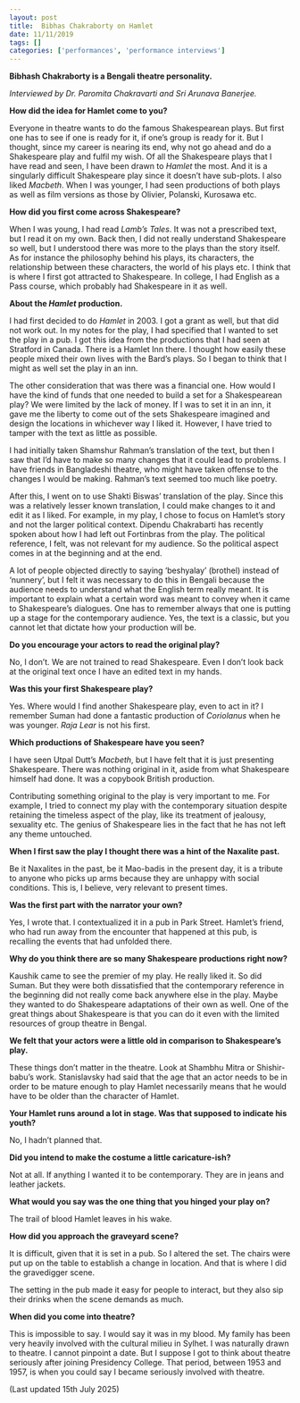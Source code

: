 ```yaml
---
layout: post
title:  Bibhas Chakraborty on Hamlet
date: 11/11/2019
tags: []
categories: ['performances', 'performance interviews']
---
```


**Bibhash Chakraborty is a Bengali theatre personality.**

*Interviewed by Dr. Paromita Chakravarti and Sri Arunava Banerjee.*

**How did the idea for Hamlet come to you?**

Everyone in theatre wants to do the famous Shakespearean plays. But first one has to see if one is ready for it, if one’s group is ready for it. But I thought, since my career is nearing its end, why not go ahead and do a Shakespeare play and fulfil my wish. Of all the Shakespeare plays that I have read and seen, I have been drawn to *Hamlet* the most. And it is a singularly difficult Shakespeare play since it doesn’t have sub-plots. I also liked *Macbeth*. When I was younger, I had seen productions of both plays as well as film versions as those by Olivier, Polanski, Kurosawa etc.

**How did you first come across Shakespeare?**

When I was young, I had read *Lamb’s Tales*. It was not a prescribed text, but I read it on my own. Back then, I did not really understand Shakespeare so well, but I understood there was more to the plays than the story itself. As for instance the philosophy behind his plays, its characters, the relationship between these characters, the world of his plays etc. I think that is where I first got attracted to Shakespeare. In college, I had English as a Pass course, which probably had Shakespeare in it as well.

**About the _Hamlet_ production.**

I had first decided to do *Hamlet* in 2003. I got a grant as well, but that did not work out. In my notes for the play, I had specified that I wanted to set the play in a pub. I got this idea from the productions that I had seen at Stratford in Canada. There is a Hamlet Inn there. I thought how easily these people mixed their own lives with the Bard’s plays. So I began to think that I might as well set the play in an inn.

The other consideration that was there was a financial one. How would I have the kind of funds that one needed to build a set for a Shakespearean play? We were limited by the lack of money. If I was to set it in an inn, it gave me the liberty to come out of the sets Shakespeare imagined and design the locations in whichever way I liked it. However, I have tried to tamper with the text as little as possible.

I had initially taken Shamshur Rahman’s translation of the text, but then I saw that I’d have to make so many changes that it could lead to problems. I have friends in Bangladeshi theatre, who might have taken offense to the changes I would be making. Rahman’s text seemed too much like poetry.

After this, I went on to use Shakti Biswas’ translation of the play. Since this was a relatively lesser known translation, I could make changes to it and edit it as I liked. For example, in my play, I chose to focus on Hamlet’s story and not the larger political context. Dipendu Chakrabarti has recently spoken about how I had left out Fortinbras from the play. The political reference, I felt, was not relevant for my audience. So the political aspect comes in at the beginning and at the end.

A lot of people objected directly to saying ‘beshyalay’ (brothel) instead of ‘nunnery’, but I felt it was necessary to do this in Bengali because the audience needs to understand what the English term really meant. It is important to explain what a certain word was meant to convey when it came to Shakespeare’s dialogues. One has to remember always that one is putting up a stage for the contemporary audience. Yes, the text is a classic, but you cannot let that dictate how your production will be.

**Do you encourage your actors to read the original play?**

No, I don’t. We are not trained to read Shakespeare. Even I don’t look back at the original text once I have an edited text in my hands.

**Was this your first Shakespeare play?**

Yes. Where would I find another Shakespeare play, even to act in it? I remember Suman had done a fantastic production of *Coriolanus* when he was younger. *Raja Lear* is not his first.

**Which productions of Shakespeare have you seen?**

I have seen Utpal Dutt’s *Macbeth*, but I have felt that it is just presenting Shakespeare. There was nothing original in it, aside from what Shakespeare himself had done. It was a copybook British production.

Contributing something original to the play is very important to me. For example, I tried to connect my play with the contemporary situation despite retaining the timeless aspect of the play, like its treatment of jealousy, sexuality etc. The genius of Shakespeare lies in the fact that he has not left any theme untouched.

**When I first saw the play I thought there was a hint of the Naxalite past.**

Be it Naxalites in the past, be it Mao-badis in the present day, it is a tribute to anyone who picks up arms because they are unhappy with social conditions. This is, I believe, very relevant to present times.

**Was the first part with the narrator your own?**

Yes, I wrote that. I contextualized it in a pub in Park Street. Hamlet’s friend, who had run away from the encounter that happened at this pub, is recalling the events that had unfolded there.

**Why do you think there are so many Shakespeare productions right now?**

Kaushik came to see the premier of my play. He really liked it. So did Suman. But they were both dissatisfied that the contemporary reference in the beginning did not really come back anywhere else in the play. Maybe they wanted to do Shakespeare adaptations of their own as well. One of the great things about Shakespeare is that you can do it even with the limited resources of group theatre in Bengal.

**We felt that your actors were a little old in comparison to Shakespeare’s play.**

These things don’t matter in the theatre. Look at Shambhu Mitra or Shishir-babu’s work. Stanislavsky had said that the age that an actor needs to be in order to be mature enough to play Hamlet necessarily means that he would have to be older than the character of Hamlet.

**Your Hamlet runs around a lot in stage. Was that supposed to indicate his youth?**

No, I hadn’t planned that.

**Did you intend to make the costume a little caricature-ish?**

Not at all. If anything I wanted it to be contemporary. They are in jeans and leather jackets.

**What would you say was the one thing that you hinged your play on?**

The trail of blood Hamlet leaves in his wake.

**How did you approach the graveyard scene?**

It is difficult, given that it is set in a pub. So I altered the set. The chairs were put up on the table to establish a change in location. And that is where I did the gravedigger scene.

The setting in the pub made it easy for people to interact, but they also sip their drinks when the scene demands as much.

**When did you come into theatre?**

This is impossible to say. I would say it was in my blood. My family has been very heavily involved with the cultural milieu in Sylhet. I was naturally drawn to theatre. I cannot pinpoint a date. But I suppose I got to think about theatre seriously after joining Presidency College. That period, between 1953 and 1957, is when you could say I became seriously involved with theatre.

(Last updated 15th July 2025)
